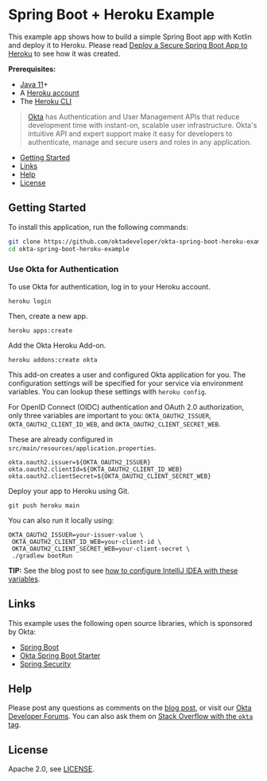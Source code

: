 # Spring Boot + Heroku Example

This example app shows how to build a simple Spring Boot app with Kotlin and deploy it to Heroku. Please read [Deploy a Secure Spring Boot App to Heroku][blog-post] to see how it was created.

**Prerequisites:**

- [Java 11](https://adoptopenjdk.net/)+
- A [Heroku account](https://signup.heroku.com/) 
- The [Heroku CLI][setup-heroku]

> [Okta](https://developer.okta.com/) has Authentication and User Management APIs that reduce development time with instant-on, scalable user infrastructure. Okta's intuitive API and expert support make it easy for developers to authenticate, manage and secure users and roles in any application.

- [Getting Started](#getting-started)
- [Links](#links)
- [Help](#help)
- [License](#license)

## Getting Started

To install this application, run the following commands:

```bash
git clone https://github.com/oktadeveloper/okta-spring-boot-heroku-example.git
cd okta-spring-boot-heroku-example
```

### Use Okta for Authentication

To use Okta for authentication, log in to your Heroku account.

```
heroku login
```

Then, create a new app. 

```
heroku apps:create
```

Add the Okta Heroku Add-on. 

```
heroku addons:create okta
```

This add-on creates a user and configured Okta application for you. The configuration settings will be specified for your service via environment variables. You can lookup these settings with `heroku config`.

For OpenID Connect (OIDC) authentication and OAuth 2.0 authorization, only three variables are important to you: `OKTA_OAUTH2_ISSUER`, `OKTA_OAUTH2_CLIENT_ID_WEB`, and `OKTA_OAUTH2_CLIENT_SECRET_WEB`.

These are already configured in `src/main/resources/application.properties`.

```properties
okta.oauth2.issuer=${OKTA_OAUTH2_ISSUER}
okta.oauth2.clientId=${OKTA_OAUTH2_CLIENT_ID_WEB}
okta.oauth2.clientSecret=${OKTA_OAUTH2_CLIENT_SECRET_WEB}
```

Deploy your app to Heroku using Git.

```
git push heroku main
```

You can also run it locally using:

```
OKTA_OAUTH2_ISSUER=your-issuer-value \
 OKTA_OAUTH2_CLIENT_ID_WEB=your-client-id \
 OKTA_OAUTH2_CLIENT_SECRET_WEB=your-client-secret \
 ./gradlew bootRun
```

**TIP:** See the blog post to see [how to configure IntelliJ IDEA with these variables](https://developer.okta.com/blog/2020/08/31/spring-boot-heroku#configure-intellij-idea-to-run-your-spring-boot-app).

## Links

This example uses the following open source libraries, which is sponsored by Okta:

- [Spring Boot](https://spring.io/projects/spring-boot)
- [Okta Spring Boot Starter](https://github.com/okta/okta-spring-boot)
- [Spring Security](https://spring.io/projects/spring-security)

## Help

Please post any questions as comments on the [blog post][blog-post], or visit our [Okta Developer Forums](https://devforum.okta.com/). You can also ask them on [Stack Overflow with the `okta` tag](https://stackoverflow.com/tags/okta).

## License

Apache 2.0, see [LICENSE](LICENSE).

[blog-post]: https://developer.okta.com/blog/2020/08/31/spring-boot-heroku
[setup-heroku]: https://devcenter.heroku.com/articles/heroku-cli
